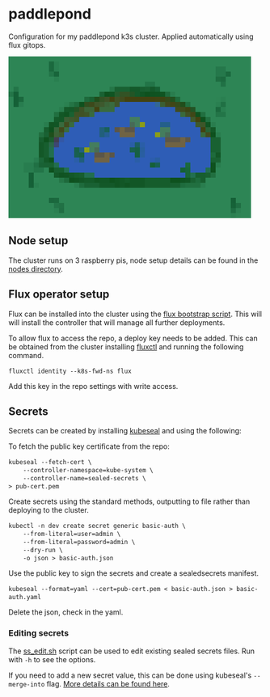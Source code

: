 # paddlepond

Configuration for my paddlepond k3s cluster. Applied automatically using flux gitops.

![paddlepond](paddlepond.png)

## Node setup

The cluster runs on 3 raspberry pis, node setup details can be found in the [nodes directory](nodes).

## Flux operator setup

Flux can be installed into the cluster using the [flux bootstrap script](kube/flux/bootstrap.sh). This will will install the controller that will manage all further deployments.

To allow flux to access the repo, a deploy key needs to be added. This can be obtained from the cluster installing [fluxctl](https://docs.fluxcd.io/en/1.19.0/references/fluxctl/) and running the following command.

    fluxctl identity --k8s-fwd-ns flux

Add this key in the repo settings with write access.

## Secrets

Secrets can be created by installing [kubeseal](https://github.com/bitnami-labs/sealed-secrets) and using the following:

To fetch the public key certificate from the repo:

    kubeseal --fetch-cert \
        --controller-namespace=kube-system \
        --controller-name=sealed-secrets \
    > pub-cert.pem

Create secrets using the standard methods, outputting to file rather than deploying to the cluster.

    kubectl -n dev create secret generic basic-auth \
        --from-literal=user=admin \
        --from-literal=password=admin \
        --dry-run \
        -o json > basic-auth.json

Use the public key to sign the secrets and create a sealedsecrets manifest.

    kubeseal --format=yaml --cert=pub-cert.pem < basic-auth.json > basic-auth.yaml

Delete the json, check in the yaml.

### Editing secrets

The [ss_edit.sh](kube/ss_edit.sh) script can be used to edit existing sealed secrets files. Run with `-h` to see the options.

If you need to add a new secret value, this can be done using kubeseal's `--merge-into` flag. [More details can be found here](https://github.com/bitnami-labs/sealed-secrets#update-existing-secrets).
